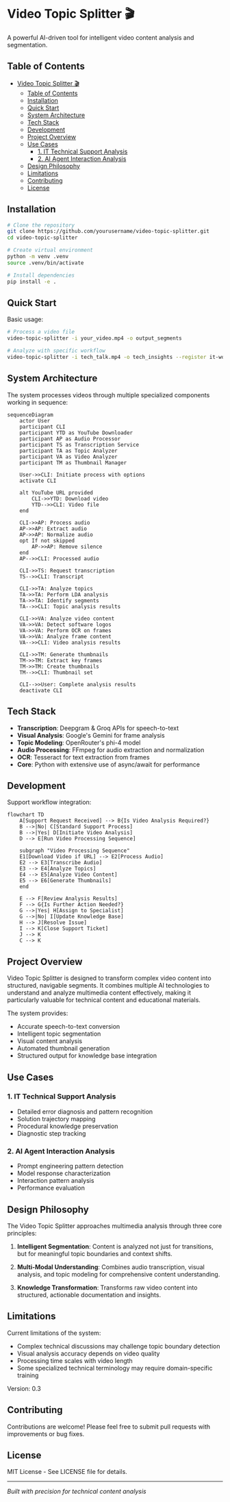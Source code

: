 # Video Topic Splitter 🎬

A powerful AI-driven tool for intelligent video content analysis and segmentation.

## Table of Contents

- [Video Topic Splitter 🎬](#video-topic-splitter-)
  - [Table of Contents](#table-of-contents)
  - [Installation](#installation)
  - [Quick Start](#quick-start)
  - [System Architecture](#system-architecture)
  - [Tech Stack](#tech-stack)
  - [Development](#development)
  - [Project Overview](#project-overview)
  - [Use Cases](#use-cases)
    - [1. IT Technical Support Analysis](#1-it-technical-support-analysis)
    - [2. AI Agent Interaction Analysis](#2-ai-agent-interaction-analysis)
  - [Design Philosophy](#design-philosophy)
  - [Limitations](#limitations)
  - [Contributing](#contributing)
  - [License](#license)

## Installation

```bash
# Clone the repository
git clone https://github.com/yourusername/video-topic-splitter.git
cd video-topic-splitter

# Create virtual environment
python -m venv .venv
source .venv/bin/activate

# Install dependencies
pip install -e .
```

## Quick Start

Basic usage:
```bash
# Process a video file
video-topic-splitter -i your_video.mp4 -o output_segments

# Analyze with specific workflow
video-topic-splitter -i tech_talk.mp4 -o tech_insights --register it-workflow
```

## System Architecture

The system processes videos through multiple specialized components working in sequence:

```mermaid
sequenceDiagram
    actor User
    participant CLI
    participant YTD as YouTube Downloader
    participant AP as Audio Processor
    participant TS as Transcription Service
    participant TA as Topic Analyzer
    participant VA as Video Analyzer
    participant TM as Thumbnail Manager

    User->>CLI: Initiate process with options
    activate CLI

    alt YouTube URL provided
        CLI->>YTD: Download video
        YTD-->>CLI: Video file
    end

    CLI->>AP: Process audio
    AP->>AP: Extract audio
    AP->>AP: Normalize audio
    opt If not skipped
        AP->>AP: Remove silence
    end
    AP-->>CLI: Processed audio

    CLI->>TS: Request transcription
    TS-->>CLI: Transcript

    CLI->>TA: Analyze topics
    TA->>TA: Perform LDA analysis
    TA->>TA: Identify segments
    TA-->>CLI: Topic analysis results

    CLI->>VA: Analyze video content
    VA->>VA: Detect software logos
    VA->>VA: Perform OCR on frames
    VA->>VA: Analyze frame content
    VA-->>CLI: Video analysis results

    CLI->>TM: Generate thumbnails
    TM->>TM: Extract key frames
    TM->>TM: Create thumbnails
    TM-->>CLI: Thumbnail set

    CLI-->>User: Complete analysis results
    deactivate CLI
```

## Tech Stack

- **Transcription**: Deepgram & Groq APIs for speech-to-text
- **Visual Analysis**: Google's Gemini for frame analysis
- **Topic Modeling**: OpenRouter's phi-4 model
- **Audio Processing**: FFmpeg for audio extraction and normalization
- **OCR**: Tesseract for text extraction from frames
- **Core**: Python with extensive use of async/await for performance

## Development

Support workflow integration:

```mermaid
flowchart TD
    A[Support Request Received] --> B{Is Video Analysis Required?}
    B -->|No| C[Standard Support Process]
    B -->|Yes| D[Initiate Video Analysis]
    D --> E[Run Video Processing Sequence]
    
    subgraph "Video Processing Sequence"
    E1[Download Video if URL] --> E2[Process Audio]
    E2 --> E3[Transcribe Audio]
    E3 --> E4[Analyze Topics]
    E4 --> E5[Analyze Video Content]
    E5 --> E6[Generate Thumbnails]
    end
    
    E --> F[Review Analysis Results]
    F --> G{Is Further Action Needed?}
    G -->|Yes| H[Assign to Specialist]
    G -->|No| I[Update Knowledge Base]
    H --> J[Resolve Issue]
    I --> K[Close Support Ticket]
    J --> K
    C --> K
```

## Project Overview

Video Topic Splitter is designed to transform complex video content into structured, navigable segments. It combines multiple AI technologies to understand and analyze multimedia content effectively, making it particularly valuable for technical content and educational materials.

The system provides:
- Accurate speech-to-text conversion
- Intelligent topic segmentation
- Visual content analysis
- Automated thumbnail generation
- Structured output for knowledge base integration

## Use Cases

### 1. IT Technical Support Analysis

- Detailed error diagnosis and pattern recognition
- Solution trajectory mapping
- Procedural knowledge preservation
- Diagnostic step tracking

### 2. AI Agent Interaction Analysis

- Prompt engineering pattern detection
- Model response characterization
- Interaction pattern analysis
- Performance evaluation

## Design Philosophy

The Video Topic Splitter approaches multimedia analysis through three core principles:

1. **Intelligent Segmentation**: Content is analyzed not just for transitions, but for meaningful topic boundaries and context shifts.

2. **Multi-Modal Understanding**: Combines audio transcription, visual analysis, and topic modeling for comprehensive content understanding.

3. **Knowledge Transformation**: Transforms raw video content into structured, actionable documentation and insights.

## Limitations

Current limitations of the system:

- Complex technical discussions may challenge topic boundary detection
- Visual analysis accuracy depends on video quality
- Processing time scales with video length
- Some specialized technical terminology may require domain-specific training

Version: 0.3

## Contributing

Contributions are welcome! Please feel free to submit pull requests with improvements or bug fixes.

## License

MIT License - See LICENSE file for details.

---

_Built with precision for technical content analysis_
